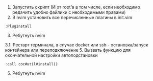 1. Запустить скрипт (И от root'a в том числе, если необходимо редачить удобно файлики с необходимыми правами)
2. В nvim установить все перечисленные плагины в init.vim
```vim
:PlugInstall
```
3. Ребутнуть nvim

3.1. Рестарт терминала, в случае docker или ssh - остановка/запуск контейнера или переподключение
5. Вызвать функцию для окончательной настройки автоподстановки
```vim
:call coc#util#install()
```
5. Ребутнуть nvim
